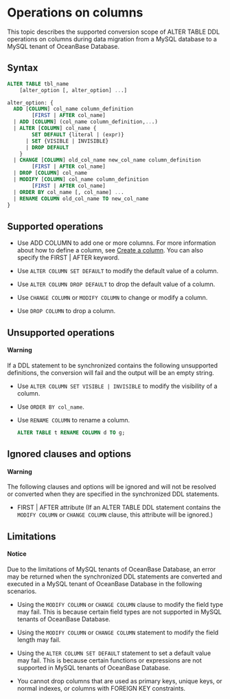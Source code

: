 # Operations on columns

This topic describes the supported conversion scope of ALTER TABLE DDL operations on columns during data migration from a MySQL database to a MySQL tenant of OceanBase Database.

## Syntax

```sql
ALTER TABLE tbl_name
    [alter_option [, alter_option] ...]

alter_option: {
  ADD [COLUMN] col_name column_definition
        [FIRST | AFTER col_name]
  | ADD [COLUMN] (col_name column_definition,...)
  | ALTER [COLUMN] col_name {
        SET DEFAULT {literal | (expr)}
      | SET {VISIBLE | INVISIBLE}
      | DROP DEFAULT
    }
  | CHANGE [COLUMN] old_col_name new_col_name column_definition
        [FIRST | AFTER col_name]
  | DROP [COLUMN] col_name
  | MODIFY [COLUMN] col_name column_definition
        [FIRST | AFTER col_name]
  | ORDER BY col_name [, col_name] ...
  | RENAME COLUMN old_col_name TO new_col_name
}
```

## Supported operations

* Use ADD COLUMN to add one or more columns. For more information about how to define a column, see [Create a column](../200.create-table/200.create-column.md). You can also specify the FIRST | AFTER keyword.

* Use `ALTER COLUMN SET DEFAULT` to modify the default value of a column.

* Use `ALTER COLUMN DROP DEFAULT` to drop the default value of a column.

* Use `CHANGE COLUMN` or `MODIFY COLUMN` to change or modify a column.

* Use `DROP COLUMN` to drop a column.

## Unsupported operations

  <main id="notice" type='alert'>
    <h4>Warning</h4>
    <p>If a DDL statement to be synchronized contains the following unsupported definitions, the conversion will fail and the output will be an empty string. </p>
  </main>

* Use `ALTER COLUMN SET VISIBLE | INVISIBLE` to modify the visibility of a column.

* Use `ORDER BY col_name`.

* Use `RENAME COLUMN` to rename a column.

   ```sql
   ALTER TABLE t RENAME COLUMN d TO g;
   ```

## Ignored clauses and options

  <main id="notice" type='alert'>
    <h4>Warning</h4>
    <p>The following clauses and options will be ignored and will not be resolved or converted when they are specified in the synchronized DDL statements. </p>
  </main>

* FIRST | AFTER attribute (If an ALTER TABLE DDL statement contains the `MODIFY COLUMN` or `CHANGE COLUMN` clause, this attribute will be ignored.)

## Limitations

  <main id="notice" type='notice'>
    <h4>Notice</h4>
    <p>Due to the limitations of MySQL tenants of OceanBase Database, an error may be returned when the synchronized DDL statements are converted and executed in a MySQL tenant of OceanBase Database in the following scenarios. </p>
  </main>

* Using the `MODIFY COLUMN` or `CHANGE COLUMN` clause to modify the field type may fail. This is because certain field types are not supported in MySQL tenants of OceanBase Database.

* Using the `MODIFY COLUMN` or `CHANGE COLUMN` statement to modify the field length may fail.

* Using the `ALTER COLUMN SET DEFAULT` statement to set a default value may fail. This is because certain functions or expressions are not supported in MySQL tenants of OceanBase Database.

* You cannot drop columns that are used as primary keys, unique keys, or normal indexes, or columns with FOREIGN KEY constraints.
